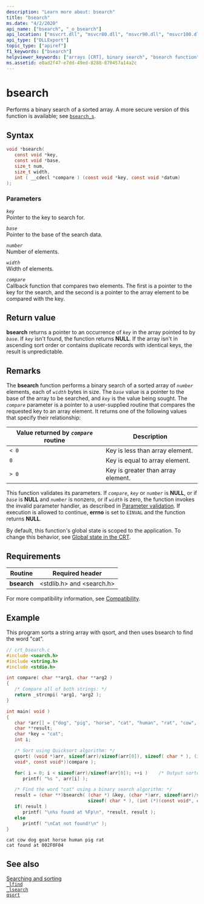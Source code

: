 ```yaml
---
description: "Learn more about: bsearch"
title: "bsearch"
ms.date: "4/2/2020"
api_name: ["bsearch", "_o_bsearch"]
api_location: ["msvcrt.dll", "msvcr80.dll", "msvcr90.dll", "msvcr100.dll", "msvcr100_clr0400.dll", "msvcr110.dll", "msvcr110_clr0400.dll", "msvcr120.dll", "msvcr120_clr0400.dll", "ucrtbase.dll", "api-ms-win-crt-utility-l1-1-0.dll", "ntoskrnl.exe", "api-ms-win-crt-private-l1-1-0.dll"]
api_type: ["DLLExport"]
topic_type: ["apiref"]
f1_keywords: ["bsearch"]
helpviewer_keywords: ["arrays [CRT], binary search", "bsearch function"]
ms.assetid: e0ad2f47-e7dd-49ed-8288-870457a14a2c
---
```

# bsearch

Performs a binary search of a sorted array. A more secure version of this function is available; see [`bsearch_s`](bsearch-s.md).

## Syntax

```C
void *bsearch(
   const void *key,
   const void *base,
   size_t num,
   size_t width,
   int ( __cdecl *compare ) (const void *key, const void *datum)
);
```

### Parameters

*`key`*\
Pointer to the key to search for.

*`base`*\
Pointer to the base of the search data.

*`number`*\
Number of elements.

*`width`*\
Width of elements.

*`compare`*\
Callback function that compares two elements. The first is a pointer to the key for the search, and the second is a pointer to the array element to be compared with the key.

## Return value

**bsearch** returns a pointer to an occurrence of *`key`* in the array pointed to by *`base`*. If *`key`* isn't found, the function returns **NULL**. If the array isn't in ascending sort order or contains duplicate records with identical keys, the result is unpredictable.

## Remarks

The **bsearch** function performs a binary search of a sorted array of *`number`* elements, each of *`width`* bytes in size. The *`base`* value is a pointer to the base of the array to be searched, and *`key`* is the value being sought. The *`compare`* parameter is a pointer to a user-supplied routine that compares the requested key to an array element. It returns one of the following values that specify their relationship:

|Value returned by *`compare`* routine|Description|
|-----------------------------------------|-----------------|
|`< 0`|Key is less than array element.|
|`0`|Key is equal to array element.|
|`> 0`|Key is greater than array element.|

This function validates its parameters. If *`compare`*, *`key`* or *`number`* is **NULL**, or if *`base`* is **NULL** and *`number`* is nonzero, or if *`width`* is zero, the function invokes the invalid parameter handler, as described in [Parameter validation](../parameter-validation.md). If execution is allowed to continue, **errno** is set to `EINVAL` and the function returns **NULL**.

By default, this function's global state is scoped to the application. To change this behavior, see [Global state in the CRT](../global-state.md).

## Requirements

|Routine|Required header|
|-------------|---------------------|
|**bsearch**|\<stdlib.h> and \<search.h>|

For more compatibility information, see [Compatibility](../compatibility.md).

## Example

This program sorts a string array with qsort, and then uses bsearch to find the word "cat".

```C
// crt_bsearch.c
#include <search.h>
#include <string.h>
#include <stdio.h>

int compare( char **arg1, char **arg2 )
{
   /* Compare all of both strings: */
   return _strcmpi( *arg1, *arg2 );
}

int main( void )
{
   char *arr[] = {"dog", "pig", "horse", "cat", "human", "rat", "cow", "goat"};
   char **result;
   char *key = "cat";
   int i;

   /* Sort using Quicksort algorithm: */
   qsort( (void *)arr, sizeof(arr)/sizeof(arr[0]), sizeof( char * ), (int (*)(const
   void*, const void*))compare );

   for( i = 0; i < sizeof(arr)/sizeof(arr[0]); ++i )    /* Output sorted list */
      printf( "%s ", arr[i] );

   /* Find the word "cat" using a binary search algorithm: */
   result = (char **)bsearch( (char *) &key, (char *)arr, sizeof(arr)/sizeof(arr[0]),
                              sizeof( char * ), (int (*)(const void*, const void*))compare );
   if( result )
      printf( "\n%s found at %Fp\n", *result, result );
   else
      printf( "\nCat not found!\n" );
}
```

```Output
cat cow dog goat horse human pig rat
cat found at 002F0F04
```

## See also

[Searching and sorting](../searching-and-sorting.md)\
[`_lfind`](lfind.md)\
[`_lsearch`](lsearch.md)\
[`qsort`](qsort.md)
